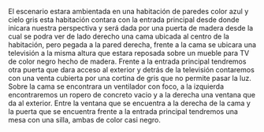 

El escenario estara ambientada en una habitación de paredes color azul y cielo gris
esta habitación contara con la entrada principal desde donde inicara nuestra perspectiva y 
será dada por una puerta de madera desde la cual se podra ver de lado derecho una cama ubicada al centro de la habitación, pero pegada a la pared derecha, frente a la cama  se ubicara una televisión a la misma altura que estara reposada sobre un mueble para TV de color negro hecho de madera. Frente a la entrada principal tendremos otra puerta que dara acceso al exterior y detrás de la televisión contaremos con una venta cubierta por una cortina de gris que no permite pasar la luz.
Sobre la cama se encontrara un ventilador con foco, a la izquierda encontraremos un ropero de concreto vacio y a la derecha una ventana que da al exterior.
Entre la ventana que se encuentra a la derecha de la cama y la puerta que se encuentra frente a la entrada principal tendremos una mesa con una silla, ambas de color casi negro.
